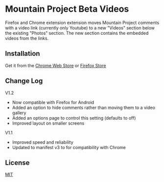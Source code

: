 # Mountain Project Beta Videos

Firefox and Chrome extension extension moves Mountain Project comments with a video link (currently only Youtube) to a new "Videos" section below the existing "Photos" section. The new section contains the embedded videos from the links.

## Installation

Get it from the [Chrome Web Store](https://chromewebstore.google.com/detail/mountain-project-beta-vid/maedjjnmjpoekckpdfpldbhcehghbenc) or [Firefox Store](https://addons.mozilla.org/en-US/firefox/addon/mountain-project-beta-videos/)

## Change Log

V1.2
- Now compatible with Firefox for Android
- Added an option to hide comments rather than moving them to a video gallery
- Added an options page to control this setting (defaults to off)
- Improved layout on smaller screens

V1.1
- Improved speed and reliability
- Updated to manifest v3 to for compatibility with Chrome

## License

[MIT](https://choosealicense.com/licenses/mit/)
